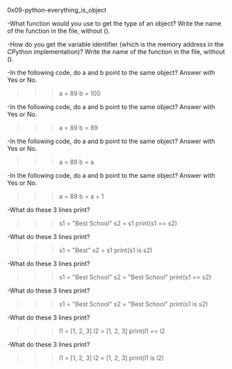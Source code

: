 0x09-python-everything_is_object

-What function would you use to get the type of an object?
Write the name of the function in the file, without ().

-How do you get the variable identifier (which is the memory address
in the CPython implementation)?
Write the name of the function in the file, without ().

-In the following code, do a and b point to the same object? Answer
with Yes or No.
>>> a = 89
>>> b = 100

-In the following code, do a and b point to the same object? Answer
with Yes or No.
>>> a = 89
>>> b = 89

-In the following code, do a and b point to the same object? Answer
with Yes or No.
>>> a = 89
>>> b = a

-In the following code, do a and b point to the same object? Answer
with Yes or No.
>>> a = 89
>>> b = a + 1

-What do these 3 lines print?
>>> s1 = "Best School"
>>> s2 = s1
>>> print(s1 == s2)

-What do these 3 lines print?
>>> s1 = "Best"
>>> s2 = s1
>>> print(s1 is s2)

-What do these 3 lines print?
>>> s1 = "Best School"
>>> s2 = "Best School"
>>> print(s1 == s2)

-What do these 3 lines print?
>>> s1 = "Best School"
>>> s2 = "Best School"
>>> print(s1 is s2)

-What do these 3 lines print?
>>> l1 = [1, 2, 3]
>>> l2 = [1, 2, 3] 
>>> print(l1 == l2

-What do these 3 lines print?
>>> l1 = [1, 2, 3]
>>> l2 = [1, 2, 3] 
>>> print(l1 is l2)